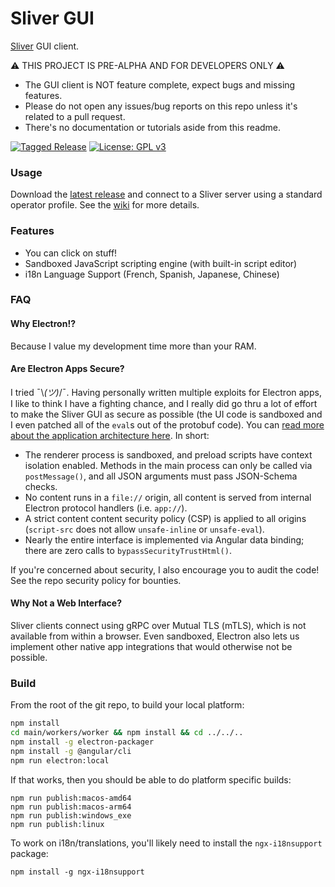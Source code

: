 # Sliver GUI

[Sliver](https://github.com/BishopFox/sliver) GUI client.

⚠️ THIS PROJECT IS PRE-ALPHA AND FOR DEVELOPERS ONLY ⚠️

* The GUI client is NOT feature complete, expect bugs and missing features.
* Please do not open any issues/bug reports on this repo unless it's related to a pull request.
* There's no documentation or tutorials aside from this readme.


[![Tagged Release](https://github.com/BishopFox/sliver-gui/actions/workflows/autorelease.yml/badge.svg)](https://github.com/BishopFox/sliver-gui/actions/workflows/autorelease.yml) [![License: GPL v3](https://img.shields.io/badge/License-GPLv3-blue.svg)](https://www.gnu.org/licenses/gpl-3.0)

### Usage

Download the [latest release](https://github.com/BishopFox/sliver-gui/releases) and connect to a Sliver server using a standard operator profile. See the [wiki](https://github.com/BishopFox/sliver-gui/wiki) for more details.

### Features

* You can click on stuff!
* Sandboxed JavaScript scripting engine (with built-in script editor)
* i18n Language Support (French, Spanish, Japanese, Chinese)

### FAQ

#### Why Electron!?

Because I value my development time more than your RAM.

#### Are Electron Apps Secure?

I tried ¯\\_(ツ)_/¯. Having personally written multiple exploits for Electron apps, I like to think I have a fighting chance, and I really did go thru a lot of effort to make the Sliver GUI as secure as possible (the UI code is sandboxed and I even patched all of the `eval`s out of the protobuf code). You can [read more about the application architecture here](https://github.com/moloch--/reasonably-secure-electron). In short:
 * The renderer process is sandboxed, and preload scripts have context isolation enabled. Methods in the main process can only be called via `postMessage()`, and all JSON arguments must pass JSON-Schema checks.
 * No content runs in a `file://` origin, all content is served from internal Electron protocol handlers (i.e. `app://`).
 * A strict content content security policy (CSP) is applied to all origins (`script-src` does not allow `unsafe-inline` or `unsafe-eval`).
 * Nearly the entire interface is implemented via Angular data binding; there are zero calls to `bypassSecurityTrustHtml()`.

If you're concerned about security, I also encourage you to audit the code! See the repo security policy for bounties.

#### Why Not a Web Interface?

Sliver clients connect using gRPC over Mutual TLS (mTLS), which is not available from within a browser. Even sandboxed, Electron also lets us implement other native app integrations that would otherwise not be possible.


### Build

From the root of the git repo, to build your local platform:

```bash
npm install
cd main/workers/worker && npm install && cd ../../..
npm install -g electron-packager
npm install -g @angular/cli
npm run electron:local
```

If that works, then you should be able to do platform specific builds:

```
npm run publish:macos-amd64
npm run publish:macos-arm64
npm run publish:windows_exe
npm run publish:linux
```

To work on i18n/translations, you'll likely need to install the `ngx-i18nsupport` package:

```
npm install -g ngx-i18nsupport
```
